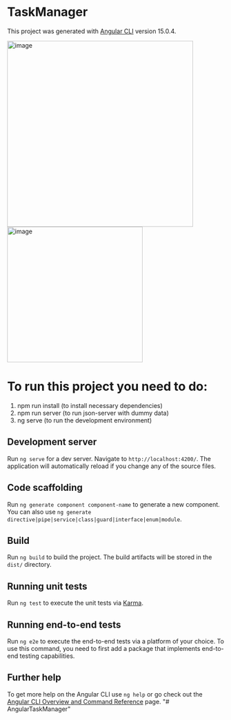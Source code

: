 # TaskManager

This project was generated with [Angular CLI](https://github.com/angular/angular-cli) version 15.0.4.

<img width="431" alt="image" src="https://user-images.githubusercontent.com/12135464/220327566-b70b7273-5682-4657-af98-3900c12029de.png">
<img width="314" alt="image" src="https://user-images.githubusercontent.com/12135464/220327616-3ad05215-76d5-4022-8cba-ec52bf383826.png">


# To run this project you need to do:
1. npm run install (to install necessary dependencies)
2. npm run server (to run json-server with dummy data)
3. ng serve (to run the development environment)

## Development server

Run `ng serve` for a dev server. Navigate to `http://localhost:4200/`. The application will automatically reload if you change any of the source files.

## Code scaffolding

Run `ng generate component component-name` to generate a new component. You can also use `ng generate directive|pipe|service|class|guard|interface|enum|module`.

## Build

Run `ng build` to build the project. The build artifacts will be stored in the `dist/` directory.

## Running unit tests

Run `ng test` to execute the unit tests via [Karma](https://karma-runner.github.io).

## Running end-to-end tests

Run `ng e2e` to execute the end-to-end tests via a platform of your choice. To use this command, you need to first add a package that implements end-to-end testing capabilities.

## Further help

To get more help on the Angular CLI use `ng help` or go check out the [Angular CLI Overview and Command Reference](https://angular.io/cli) page.
"# AngularTaskManager" 
